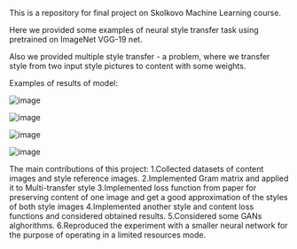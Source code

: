 This is a repository for final project on Skolkovo Machine Learning course.

Here we provided some examples of neural style transfer task using pretrained on ImageNet VGG-19 net.

Also we provided multiple style transfer - a problem, where we transfer style from two input style pictures to content with some weights.

Examples of results of model:

![image](https://user-images.githubusercontent.com/80292602/112242727-7e13b500-8c5d-11eb-8a86-b1f7233be5f5.png)

![image](https://user-images.githubusercontent.com/80292602/112243189-35103080-8c5e-11eb-8e86-37968f944af2.png)

![image](https://user-images.githubusercontent.com/80292602/112243214-3fcac580-8c5e-11eb-960a-137363c713e8.png)

![image](https://user-images.githubusercontent.com/80292602/112243225-45c0a680-8c5e-11eb-8a69-57be38fcf162.png)

The main contributions of this project:
1.Collected datasets of content images and style reference images.
2.Implemented Gram matrix and applied it to Multi-transfer style
3.Implemented loss function from paper for preserving content of one image and get a good approximation of the styles of both style images
4.Implemented another style and content loss functions and considered obtained results.
5.Considered some GANs alghorithms.
6.Reproduced the experiment with a smaller neural network for the purpose of operating in a limited resources mode.
